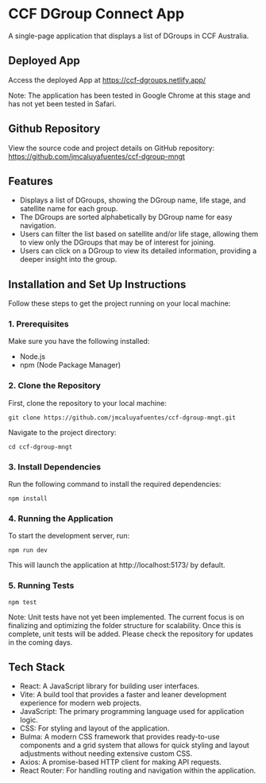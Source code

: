# CCF DGroup Connect App

A single-page application that displays a list of DGroups in CCF Australia.

## Deployed App

Access the deployed App at https://ccf-dgroups.netlify.app/

Note: The application has been tested in Google Chrome at this stage and has not yet been tested in Safari.

## Github Repository

View the source code and project details on GitHub repository: https://github.com/jmcaluyafuentes/ccf-dgroup-mngt

## Features

- Displays a list of DGroups, showing the DGroup name, life stage, and satellite name for each group.
- The DGroups are sorted alphabetically by DGroup name for easy navigation.
- Users can filter the list based on satellite and/or life stage, allowing them to view only the DGroups that may be of interest for joining.
- Users can click on a DGroup to view its detailed information, providing a deeper insight into the group.

## Installation and Set Up Instructions

Follow these steps to get the project running on your local machine:

### 1. Prerequisites

Make sure you have the following installed:

- Node.js  
- npm (Node Package Manager)

### 2. Clone the Repository

First, clone the repository to your local machine:

```
git clone https://github.com/jmcaluyafuentes/ccf-dgroup-mngt.git
```

Navigate to the project directory:

```
cd ccf-dgroup-mngt
```

### 3. Install Dependencies

Run the following command to install the required dependencies:

```
npm install
```

### 4. Running the Application

To start the development server, run:

```
npm run dev
```

This will launch the application at http://localhost:5173/ by default.

### 5. Running Tests

```
npm test
```

Note: Unit tests have not yet been implemented. The current focus is on finalizing and optimizing the folder structure for scalability. Once this is complete, unit tests will be added. Please check the repository for updates in the coming days.

## Tech Stack

- React: A JavaScript library for building user interfaces.
- Vite: A build tool that provides a faster and leaner development experience for modern web projects.
- JavaScript: The primary programming language used for application logic.
- CSS: For styling and layout of the application.
- Bulma: A modern CSS framework that provides ready-to-use components and a grid system that allows for quick styling and layout adjustments without needing extensive custom CSS.
- Axios: A promise-based HTTP client for making API requests.
- React Router: For handling routing and navigation within the application.

